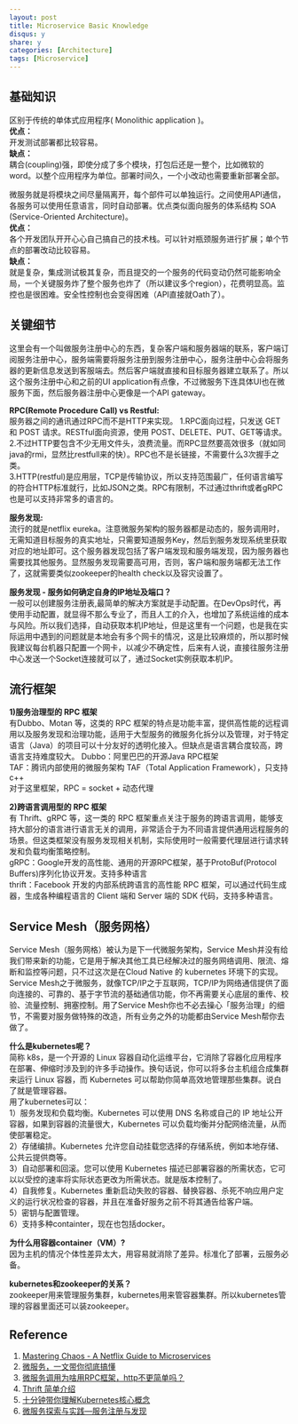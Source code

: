 ```yaml
---
layout: post
title: Microservice Basic Knowledge
disqus: y
share: y
categories: [Architecture]
tags: [Microservice]
---
```


## 基础知识
区别于传统的单体式应用程序( Monolithic application )。  
**优点：**  
开发测试部署都比较容易。  
**缺点：**  
耦合(coupling)强，即使分成了多个模块，打包后还是一整个，比如微软的word。以整个应用程序为单位。部署时间久，一个小改动也需要重新部署全部。  

微服务就是将模块之间尽量隔离开，每个部件可以单独运行。之间使用API通信，各服务可以使用任意语言，同时自动部署。优点类似面向服务的体系结构 SOA (Service-Oriented Architecture)。    
**优点：**  
各个开发团队开开心心自己搞自己的技术栈。可以针对瓶颈服务进行扩展；单个节点的部署改动比较容易。  
**缺点：**  
就是复杂，集成测试极其复杂，而且提交的一个服务的代码变动仍然可能影响全局，一个关键服务炸了整个服务也炸了（所以建议多个region），花费明显高。监控也是很困难。安全性控制也会变得困难（API直接就Oath了）。

## 关键细节
这里会有一个叫做服务注册中心的东西，复杂客户端和服务器端的联系，客户端订阅服务注册中心，服务端需要将服务注册到服务注册中心，服务注册中心会将服务器的更新信息发送到客服端去。然后客户端就直接和目标服务器建立联系了。所以这个服务注册中心和之前的UI application有点像，不过微服务下连具体UI也在微服务下面，然后服务器注册中心更像是一个API gateway。

**RPC(Remote Procedure Call) vs Restful:**   
服务器之间的通讯通过RPC而不是HTTP来实现。 
1.RPC面向过程，只发送 GET 和 POST 请求。RESTful面向资源，使用 POST、DELETE、PUT、GET等请求。  
2.不过HTTP要包含不少无用文件头，浪费流量。而RPC显然要高效很多（就如同java的rmi，显然比restfull来的快）。RPC也不是长链接，不需要什么3次握手之类。  
3.HTTP(restful)是应用层，TCP是传输协议，所以支持范围最广，任何语言编写的符合HTTP标准就行，比如JSON之类。RPC有限制，不过通过thrift或者gRPC也是可以支持非常多的语言的。  

**服务发现:**   
流行的就是netflix eureka。注意微服务架构的服务器都是动态的，服务调用时，无需知道目标服务的真实地址，只需要知道服务Key，然后到服务发现系统里获取对应的地址即可。这个服务器发现包括了客户端发现和服务端发现，因为服务器也需要找其他服务。显然服务发现需要高可用，否则，客户端和服务端都无法工作了，这就需要类似zookeeper的health check以及容灾设置了。

**服务发现 - 服务如何确定自身的IP地址及端口？**  
一般可以创建服务注册表,最简单的解决方案就是手动配置。在DevOps时代，再使用手动配置，就显得不那么专业了，而且人工的介入，也增加了系统运维的成本与风险。所以我们选择，自动获取本机IP地址，但是这里有一个问题，也是我在实际运用中遇到的问题就是本地会有多个网卡的情况，这是比较麻烦的，所以那时候我建议每台机器只配置一个网卡，以减少不确定性，后来有人说，直接往服务注册中心发送一个Socket连接就可以了，通过Socket实例获取本机IP。

## 流行框架
**1)服务治理型的 RPC 框架**  
有Dubbo、Motan 等，这类的 RPC 框架的特点是功能丰富，提供高性能的远程调用以及服务发现和治理功能，适用于大型服务的微服务化拆分以及管理，对于特定语言（Java）的项目可以十分友好的透明化接入。但缺点是语言耦合度较高，跨语言支持难度较大。
Dubbo：阿里巴巴的开源Java RPC框架  
TAF：腾讯内部使用的微服务架构 TAF（Total Application Framework），只支持c++  
对于这里框架，RPC = socket + 动态代理

**2)跨语言调用型的 RPC 框架**  
有 Thrift、gRPC 等，这一类的 RPC 框架重点关注于服务的跨语言调用，能够支持大部分的语言进行语言无关的调用，非常适合于为不同语言提供通用远程服务的场景。但这类框架没有服务发现相关机制，实际使用时一般需要代理层进行请求转发和负载均衡策略控制。  
gRPC：Google开发的高性能、通用的开源RPC框架，基于ProtoBuf(Protocol Buffers)序列化协议开发。支持多种语言  
thrift：Facebook 开发的内部系统跨语言的高性能 RPC 框架，可以通过代码生成器，生成各种编程语言的 Client 端和 Server 端的 SDK 代码，支持多种语言。  

## Service Mesh（服务网格）
Service Mesh（服务网格）被认为是下一代微服务架构，Service Mesh并没有给我们带来新的功能，它是用于解决其他工具已经解决过的服务网络调用、限流、熔断和监控等问题，只不过这次是在Cloud Native 的 kubernetes 环境下的实现。Service Mesh之于微服务，就像TCP/IP之于互联网，TCP/IP为网络通信提供了面向连接的、可靠的、基于字节流的基础通信功能，你不再需要关心底层的重传、校验、流量控制、拥塞控制。用了Service Mesh你也不必去操心「服务治理」的细节，不需要对服务做特殊的改造，所有业务之外的功能都由Service Mesh帮你去做了。

**什么是kubernetes呢？**  
简称 k8s，是一个开源的 Linux 容器自动化运维平台，它消除了容器化应用程序在部署、伸缩时涉及到的许多手动操作。换句话说，你可以将多台主机组合成集群来运行 Linux 容器，而 Kubernetes 可以帮助你简单高效地管理那些集群。说白了就是管理容器。  
用了kubernetes可以：  
1）服务发现和负载均衡。Kubernetes 可以使用 DNS 名称或自己的 IP 地址公开容器，如果到容器的流量很大，Kubernetes 可以负载均衡并分配网络流量，从而使部署稳定。  
2）存储编排。Kubernetes 允许您自动挂载您选择的存储系统，例如本地存储、公共云提供商等。  
3）自动部署和回滚。您可以使用 Kubernetes 描述已部署容器的所需状态，它可以以受控的速率将实际状态更改为所需状态。就是版本控制了。  
4）自我修复。Kubernetes 重新启动失败的容器、替换容器、杀死不响应用户定义的运行状况检查的容器，并且在准备好服务之前不将其通告给客户端。  
5）密钥与配置管理。  
6）支持多种containter，现在也包括docker。

**为什么用容器container（VM）?**   
因为主机的情况个体性差异太大，用容易就消除了差异。标准化了部署，云服务必备。

**kubernetes和zookeeper的关系？**  
zookeeper用来管理服务集群，kubernetes用来管容器集群。所以kubernetes管理的容器里面还可以装zookeeper。

## Reference
1. [Mastering Chaos - A Netflix Guide to Microservices](https://www.youtube.com/watch?v=CZ3wIuvmHeM)   
2. [微服务，一文带你彻底搞懂](https://labuladong.github.io/ebook/%E6%8A%95%E7%A8%BF/%E9%9D%A2%E8%AF%95%E9%83%BD%E5%9C%A8%E9%97%AE%E7%9A%84%E5%BE%AE%E6%9C%8D%E5%8A%A1%EF%BC%8C%E4%B8%80%E6%96%87%E5%B8%A6%E4%BD%A0%E5%BD%BB%E5%BA%95%E6%90%9E%E6%87%82.html)  
3. [微服务调用为啥用RPC框架，http不更简单吗？](https://zhuanlan.zhihu.com/p/61364466)  
4. [Thrift 简单介绍](https://www.jianshu.com/p/8f25d057a5a9)  
5. [十分钟带你理解Kubernetes核心概念](http://www.dockone.io/article/932)  
6. [微服务探索与实践—服务注册与发现](https://juejin.im/post/6844903837476585480)

